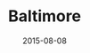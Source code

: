 ---
title: Baltimore
date: 2015-08-08
images: [both-front.png]
props: [rbb, sb, rainbow-tutu, rainbow-tshirt, black-boots, pink-boots, bondage-gear, tiara, silver-sparkly-fedora, aviators, pearl-necklace, astroturf, flowers, divine, flamingo, green-happy-sticker]
---